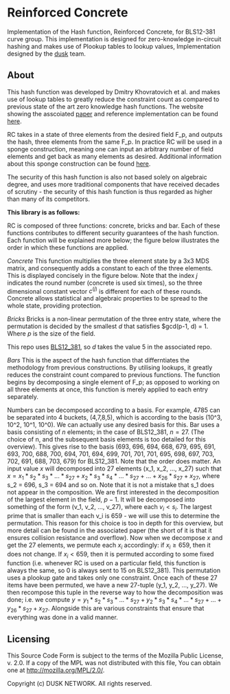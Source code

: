 # Reinforced Concrete
Implementation of the Hash function, Reinforced 
Concrete, for BLS12-381 curve group. This implementation 
is designed for zero-knowledge in-circuit hashing and makes use of 
Plookup tables to lookup values,
Implementation designed by the 
[dusk](https://dusk.network) team. 

## About
This hash function was developed by Dmitry 
Khovratovich et al. and makes use of lookup 
tables to greatly reduce the constraint count as 
compared to previous state of the art zero knowledge hash functions.
The website showing the asscoiated 
[paper](https://drive.google.com/file/d/1MCIqD8XwKrHVBQPc26XjAmM9RyrLDpjw/view) and reference 
implementation can be found [here](https://www.rc-hash.info/). 

RC takes in a state of three elements from the 
desired field F_p, and outputs the hash, three 
elements from the same F_p. In practice RC will 
be used in a sponge construction, meaning one 
can input an arbitrary number of field elements 
and get back as many elements as desired. Additional 
information about this sponge construction can be 
found [here](https://en.wikipedia.org/wiki/Sponge_function).

The security of this hash function is also not 
based solely on algebraic degree, and uses more 
traditional components that have received decades
of scrutiny - the security of this hash function 
is thus regarded as higher than many of its 
competitors.

**This library is as follows:**


RC is composed of three functions: concrete, 
bricks and bar. Each of these functions contributes 
to different security guarantees of the hash function.
Each function will be explained more below; the figure
below illustrates the order in which these functions
are applied.

*Concrete*
This function multiplies the three element state by a 
3x3 MDS matrix, and consequently adds a constant to each
of the three elements. This is displayed concisely in 
the figure below. Note that the index $j$ indicates the
round number (concrete is used six times), so the three
dimensional constant vector $c^(j)$ is different for
each of these rounds.
Concrete allows statistical and algebraic properties 
to be spread to the whole state, providing protection.

*Bricks*
Bricks is a non-linear permutation of the three entry 
state, where the permutation is decided by the smallest
$d$ that satisfies $gcd(p-1, d) = 1. Where $p$ is the size of the field.

This repo uses [BLS12_381](https://github.com/dusk-network/bls12_381/tree/master/src), so $d$ takes the value 5 in the associated repo.

*Bars*
This is the aspect of the hash function that differntiates 
the methodology from previous constructions. 
By utilising lookups, it greatly reduces the constraint 
count compared to previous functions. The function 
begins by decomposing a single element of F_p; as 
opposed to working on all three elements at once,
this function is merely applied to each entry 
separately.
 
Numbers can be decomposed according to a basis. 
For example, 4785 can be separated into 4 buckets,
(4,7,8,5), which is according to the basis 
(10^3, 10^2, 10^1, 10^0). We can actually use 
any desired basis for this. Bar uses a basis 
consisting of $n$ elements; in the case of BLS12_381,
$n=27$. (The choice of n, and the subsequent 
basis elements is too detailed for this overview).
This gives rise to the basis 
(693, 696, 694, 668, 679, 695, 691, 693, 700, 688, 700, 694, 701, 694, 699, 701, 701, 701, 695, 698, 697, 703, 702, 691, 688, 703, 679) for BLS12_381. Note that the order does 
matter. An input value $x$ will decomposed 
into 27 elements (x_1, x_2, ..., x_27) such 
that $x = x_1*s_2*s_3*...*s_27 + x_2*s_3*s_4*...*s_27 + ... + x_26*s_27 + x_27$, where s_2 = 696, s_3 = 694 
and so on. Note that it is not a mistake that 
s_1 does not appear in the composition.
We are first interested in the decomposition 
of the largest element in the field, $p-1$. 
It will be decomposed into something of the 
form (v_1, v_2, ..., v_27), where each $v_i < s_i$. The largest prime that is smaller than each v_i is 659 - we 
will use this to determine the permutation. 
This reason for this choice is too in depth 
for this overview, but more detail can be 
found in the associated paper 
(the short of it is that it ensures collision resistance and overflow).
Now when we decompose $x$ and get the 27 elements, 
we permute each $x_i$ accordingly: if $x_i \geq 659$,
then it does not change. If $x_i < 659$, 
then it is permuted according to some 
fixed function (i.e. whenever RC is used
on a particular field, this function is 
always the same, so 0 is always sent to 
15 on BLS12_381). This permutation uses 
a plookup gate and takes only one constraint.
Once each of these 27 items have been permuted,
we have a new 27-tuple (y_1, y_2, ..., y_27). We then recompose this tuple in the reverse way to how the 
decomposition was done; i.e. we compute 
$y = y_1*s_2*s_3*...*s_27 + y_2*s_3*s_4*...*s_27 + ... + y_26*s_27 + x_27$.
Alongside this are various constraints 
that ensure that everything was done in a valid manner.

## Licensing
This Source Code Form is subject to the terms of the Mozilla Public
License, v. 2.0. If a copy of the MPL was not distributed with this
file, You can obtain one at http://mozilla.org/MPL/2.0/.

Copyright (c) DUSK NETWORK. All rights reserved.